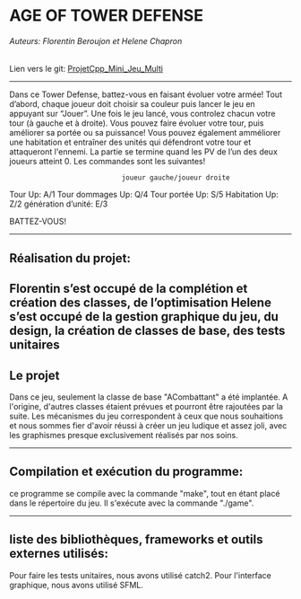 ﻿# AGE OF TOWER DEFENSE



###### Auteurs: Florentin Beroujon et Helene Chapron
Lien vers le git: [ProjetCpp_Mini_Jeu_Multi](https://github.com/Flosilver/ProjetCpp_Mini_Jeu_Multi.git)

-----------------
Dans ce Tower Defense, battez-vous en faisant évoluer votre armée!  Tout d’abord, chaque joueur doit choisir sa couleur puis lancer le jeu en appuyant sur “Jouer”. Une fois le jeu lancé, vous controlez chacun votre tour (à gauche et à droite). Vous pouvez faire évoluer votre tour, puis améliorer sa portée ou sa puissance!
Vous pouvez également amméliorer une habitation et entraîner des unités qui défendront votre tour et attaqueront l'ennemi.
La partie se termine quand les PV de l’un des deux joueurs atteint 0.
Les commandes sont les suivantes!


                                joueur gauche/joueur droite
Tour Up:    A/1
Tour dommages Up:	Q/4
Tour portée Up:		S/5
Habitation Up:		Z/2
génération d’unité:	E/3


BATTEZ-VOUS!

---
## Réalisation du projet:


Florentin s’est occupé de  la complétion et création des classes, de l’optimisation
Helene s’est occupé de la gestion graphique du jeu, du design, la création de classes de base, des tests unitaires
---
## Le projet



Dans ce jeu, seulement la classe de base "ACombattant" a été implantée. A l'origine, d'autres classes étaient prévues et pourront être rajoutées par la suite. Les mécanismes du jeu correspondent à ceux que nous souhaitions et nous sommes fier d'avoir réussi à créer un jeu ludique et assez joli, avec les graphismes presque exclusivement réalisés par nos soins.

---
## Compilation et exécution du programme:


ce programme se compile avec la commande "make", tout en étant placé dans le répertoire du jeu. Il s'exécute avec la commande "./game".

---
## liste des bibliothèques, frameworks et outils externes utilisés:


Pour faire les tests unitaires, nous avons utilisé catch2.
Pour l'interface graphique, nous avons utilisé SFML.
